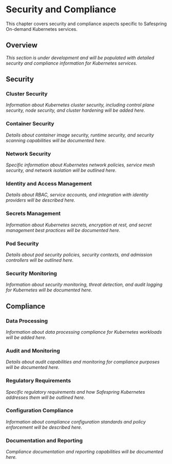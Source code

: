 # Security and Compliance

This chapter covers security and compliance aspects specific to Safespring On-demand Kubernetes services.

## Overview

*This section is under development and will be populated with detailed security and compliance information for Kubernetes services.*

## Security

### Cluster Security

*Information about Kubernetes cluster security, including control plane security, node security, and cluster hardening will be added here.*

### Container Security

*Details about container image security, runtime security, and security scanning capabilities will be documented here.*

### Network Security

*Specific information about Kubernetes network policies, service mesh security, and network isolation will be outlined here.*

### Identity and Access Management

*Details about RBAC, service accounts, and integration with identity providers will be described here.*

### Secrets Management

*Information about Kubernetes secrets, encryption at rest, and secret management best practices will be documented here.*

### Pod Security

*Details about pod security policies, security contexts, and admission controllers will be outlined here.*

### Security Monitoring

*Information about security monitoring, threat detection, and audit logging for Kubernetes will be documented here.*

## Compliance

### Data Processing

*Information about data processing compliance for Kubernetes workloads will be added here.*

### Audit and Monitoring

*Details about audit capabilities and monitoring for compliance purposes will be documented here.*

### Regulatory Requirements

*Specific regulatory requirements and how Safespring Kubernetes addresses them will be outlined here.*

### Configuration Compliance

*Information about compliance configuration standards and policy enforcement will be described here.*

### Documentation and Reporting

*Compliance documentation and reporting capabilities will be documented here.*